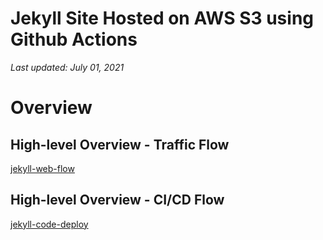 # Jekyll Site Hosted on AWS S3 using Github Actions

_Last updated: July 01, 2021_

# Overview

## High-level Overview - Traffic Flow
[jekyll-web-flow](_images/jekyll-web-flow.jpg)

## High-level Overview - CI/CD Flow
[jekyll-code-deploy](_images/jekyll-code-deploy.jpg)